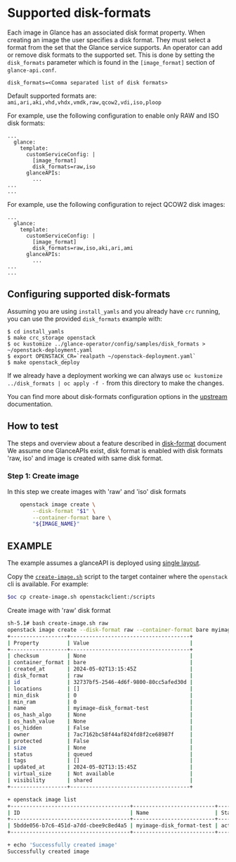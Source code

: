 # Supported disk-formats

Each image in Glance has an associated disk format property.
When creating an image the user specifies a disk format. They must
select a format from the set that the Glance service supports.
An operator can add or remove disk formats to the supported set.  This is
done by setting the ``disk_formats`` parameter which is found in the
``[image_format]`` section of ``glance-api.conf``.

``disk_formats=<Comma separated list of disk formats>``

Default supported formats are: ``ami,ari,aki,vhd,vhdx,vmdk,raw,qcow2,vdi,iso,ploop``

For example, use the following configuration to enable only RAW and ISO disk formats:

```
...
  glance:
    template:
      customServiceConfig: |
        [image_format]
        disk_formats=raw,iso
      glanceAPIs:
        ...
...
...
```

For example, use the following configuration to reject QCOW2 disk images:

```
...
  glance:
    template:
      customServiceConfig: |
        [image_format]
        disk_formats=raw,iso,aki,ari,ami
      glanceAPIs:
        ...
...
...
```

## Configuring supported disk-formats

Assuming you are using `install_yamls` and you already have `crc` running, you
can use the provided `disk_formats` example with:

```
$ cd install_yamls
$ make crc_storage openstack
$ oc kustomize ../glance-operator/config/samples/disk_formats > ~/openstack-deployment.yaml
$ export OPENSTACK_CR=`realpath ~/openstack-deployment.yaml`
$ make openstack_deploy
```

If we already have a deployment working we can always use `oc kustomize ../disk_formats | oc apply -f -`
from this directory to make the changes.

You can find more about disk-formats configuration options in the
[upstream](https://docs.openstack.org/glance/latest/configuration/configuring.html#configuring-supported-disk-formats) documentation.

## How to test 
The steps and overview about a feature described in [disk-format](../../../../config/samples/disk_formats/) document  
We assume one GlanceAPIs exist, disk format is enabled with disk formats
'raw, iso' and image is created with same disk format.

### Step 1:  Create image
In this step we create images with 'raw' and 'iso' disk formats
```bash
    openstack image create \
        --disk-format "$1" \
        --container-format bare \
        "${IMAGE_NAME}"
```

## EXAMPLE

The example assumes a glanceAPI is deployed using [single layout](https://github.com/openstack-k8s-operators/glance-operator/tree/main/config/samples/layout/single).

Copy the [`create-image.sh`](create-image.sh) script to the target container
where the `openstack` cli is available.
For example:

```bash
$oc cp create-image.sh openstackclient:/scripts
```

Create image with 'raw' disk format

```bash
sh-5.1# bash create-image.sh raw
openstack image create --disk-format raw --container-format bare myimage-disk_format-test
+------------------+--------------------------------------+
| Property         | Value                                |
+------------------+--------------------------------------+
| checksum         | None                                 |
| container_format | bare                                 |
| created_at       | 2024-05-02T13:15:45Z                 |
| disk_format      | raw                                  |
| id               | 32737bf5-2546-4d6f-9800-80cc5afed30d |
| locations        | []                                   |
| min_disk         | 0                                    |
| min_ram          | 0                                    |
| name             | myimage-disk_format-test             |
| os_hash_algo     | None                                 |
| os_hash_value    | None                                 |
| os_hidden        | False                                |
| owner            | 7ac7162bc58f44af824fd8f2ce68987f     |
| protected        | False                                |
| size             | None                                 |
| status           | queued                               |
| tags             | []                                   |
| updated_at       | 2024-05-02T13:15:45Z                 |
| virtual_size     | Not available                        |
| visibility       | shared                               |
+------------------+--------------------------------------+

+ openstack image list 
+--------------------------------------+--------------------------+--------+
| ID                                   | Name                     | Status |
+--------------------------------------+--------------------------+--------+
| 5bdde056-b7c6-451d-a7dd-cbee9c8ed4a5 | myimage-disk_format-test | active |
+--------------------------------------+--------------------------+--------+

+ echo 'Successfully created image'
Successfully created image
```
